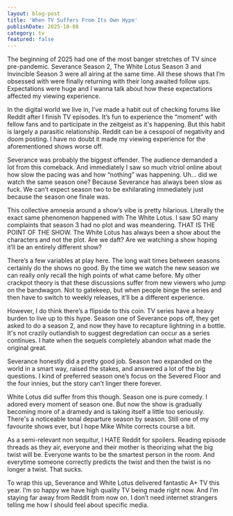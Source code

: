 ```yaml
---
layout: blog-post
title: 'When TV Suffers From Its Own Hype'
publishDate: 2025-10-08
category: tv
featured: false
---
```


The beginning of 2025 had one of the most banger stretches of TV since pre-pandemic. Severance Season 2, The White Lotus Season 3 and Invincible Season 3 were all airing at the same time. All these shows that I’m obsessed with were finally returning with their long awaited follow ups. Expectations were huge and I wanna talk about how these expectations affected my viewing experience.

In the digital world we live in, I’ve made a habit out of checking forums like Reddit after I finish TV episodes. It’s fun to experience the “moment” with fellow fans and to participate in the zeitgeist as it's happening. But this habit is largely a parasitic relationship. Reddit can be a cesspool of negativity and doom posting. I have no doubt it made my viewing experience for the aforementioned shows worse off.

Severance was probably the biggest offender. The audience demanded a lot from this comeback. And immediately I saw so much vitriol online about how slow the pacing was and how “nothing” was happening. Uh... did we watch the same season one? Because Severance has always been slow as fuck. We can’t expect season two to be exhilarating immediately just because the season one finale was.

This collective amnesia around a show’s vibe is pretty hilarious. Literally the exact same phenomenon happened with The White Lotus. I saw SO many complaints that season 3 had no plot and was meandering. THAT IS THE POINT OF THE SHOW. The White Lotus has always been a show about the characters and not the plot. Are we daft? Are we watching a show hoping it’ll be an entirely different show?

There’s a few variables at play here. The long wait times between seasons certainly do the shows no good. By the time we watch the new season we can really only recall the high points of what came before. My other crackpot theory is that these discussions suffer from new viewers who jump on the bandwagon. Not to gatekeep, but when people binge the series and then have to switch to weekly releases, it’ll be a different experience.

However, I do think there’s a flipside to this coin. TV series have a heavy burden to live up to this hype. Season one of Severance pops off, they get asked to do a season 2, and now they have to recapture lightning in a bottle. It's not crazily outlandish to suggest degredation can occur as a series continues. I hate when the sequels completely abandon what made the original great.

Severance honestly did a pretty good job. Season two expanded on the world in a smart way, raised the stakes, and answered a lot of the big questions. I kind of preferred season one’s focus on the Severed Floor and the four innies, but the story can’t linger there forever.

White Lotus did suffer from this though. Season one is pure comedy. I adored every moment of season one. But now the show is gradually becoming more of a dramedy and is taking itself a little too seriously. There's a noticeable tonal departure season by season. Still one of my favourite shows ever, but I hope Mike White corrects course a bit.

As a semi-relevant non sequitur, I HATE Reddit for spoilers. Reading episode threads as they air, everyone and their mother is theorizing what the big twist will be. Everyone wants to be the smartest person in the room. And everytime someone correctly predicts the twist and then the twist is no longer a twist. That sucks.

To wrap this up, Severance and White Lotus delivered fantastic A+ TV this year. I’m so happy we have high quality TV being made right now. And I’m staying far away from Reddit from now on. I don’t need internet strangers telling me how I should feel about specific media.
